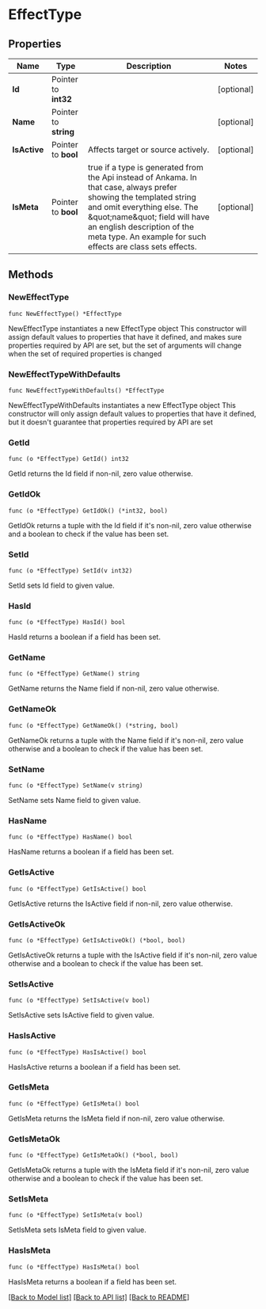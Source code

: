# EffectType

## Properties

Name | Type | Description | Notes
------------ | ------------- | ------------- | -------------
**Id** | Pointer to **int32** |  | [optional] 
**Name** | Pointer to **string** |  | [optional] 
**IsActive** | Pointer to **bool** | Affects target or source actively. | [optional] 
**IsMeta** | Pointer to **bool** | true if a type is generated from the Api instead of Ankama. In that case, always prefer showing the templated string and omit everything else. The \&quot;name\&quot; field will have an english description of the meta type. An example for such effects are class sets effects. | [optional] 

## Methods

### NewEffectType

`func NewEffectType() *EffectType`

NewEffectType instantiates a new EffectType object
This constructor will assign default values to properties that have it defined,
and makes sure properties required by API are set, but the set of arguments
will change when the set of required properties is changed

### NewEffectTypeWithDefaults

`func NewEffectTypeWithDefaults() *EffectType`

NewEffectTypeWithDefaults instantiates a new EffectType object
This constructor will only assign default values to properties that have it defined,
but it doesn't guarantee that properties required by API are set

### GetId

`func (o *EffectType) GetId() int32`

GetId returns the Id field if non-nil, zero value otherwise.

### GetIdOk

`func (o *EffectType) GetIdOk() (*int32, bool)`

GetIdOk returns a tuple with the Id field if it's non-nil, zero value otherwise
and a boolean to check if the value has been set.

### SetId

`func (o *EffectType) SetId(v int32)`

SetId sets Id field to given value.

### HasId

`func (o *EffectType) HasId() bool`

HasId returns a boolean if a field has been set.

### GetName

`func (o *EffectType) GetName() string`

GetName returns the Name field if non-nil, zero value otherwise.

### GetNameOk

`func (o *EffectType) GetNameOk() (*string, bool)`

GetNameOk returns a tuple with the Name field if it's non-nil, zero value otherwise
and a boolean to check if the value has been set.

### SetName

`func (o *EffectType) SetName(v string)`

SetName sets Name field to given value.

### HasName

`func (o *EffectType) HasName() bool`

HasName returns a boolean if a field has been set.

### GetIsActive

`func (o *EffectType) GetIsActive() bool`

GetIsActive returns the IsActive field if non-nil, zero value otherwise.

### GetIsActiveOk

`func (o *EffectType) GetIsActiveOk() (*bool, bool)`

GetIsActiveOk returns a tuple with the IsActive field if it's non-nil, zero value otherwise
and a boolean to check if the value has been set.

### SetIsActive

`func (o *EffectType) SetIsActive(v bool)`

SetIsActive sets IsActive field to given value.

### HasIsActive

`func (o *EffectType) HasIsActive() bool`

HasIsActive returns a boolean if a field has been set.

### GetIsMeta

`func (o *EffectType) GetIsMeta() bool`

GetIsMeta returns the IsMeta field if non-nil, zero value otherwise.

### GetIsMetaOk

`func (o *EffectType) GetIsMetaOk() (*bool, bool)`

GetIsMetaOk returns a tuple with the IsMeta field if it's non-nil, zero value otherwise
and a boolean to check if the value has been set.

### SetIsMeta

`func (o *EffectType) SetIsMeta(v bool)`

SetIsMeta sets IsMeta field to given value.

### HasIsMeta

`func (o *EffectType) HasIsMeta() bool`

HasIsMeta returns a boolean if a field has been set.


[[Back to Model list]](../README.md#documentation-for-models) [[Back to API list]](../README.md#documentation-for-api-endpoints) [[Back to README]](../README.md)


